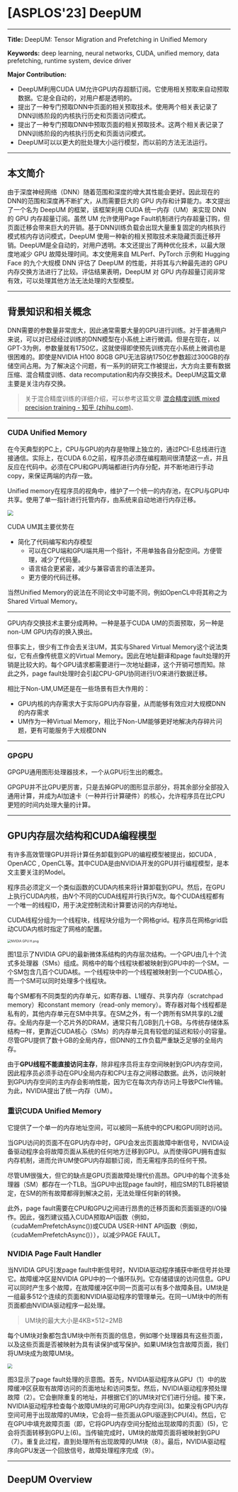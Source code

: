 # [ASPLOS'23]  DeepUM

------

**Title:** DeepUM: Tensor Migration and Prefetching in Unified Memory

**Keywords:** deep learning, neural networks, CUDA, unified memory, data prefetching, runtime system, device driver

**Major Contribution:**

* DeepUM利用CUDA UM允许GPU内存超额订阅。它使用相关预取来自动预取数据。它是全自动的，对用户都是透明的。
* 提出了一种专门预取DNN中页面的相关预取技术。使用两个相关表记录了DNN训练阶段的内核执行历史和页面访问模式。
* 提出了一种专门预取DNN中预取页面的相关预取技术。这两个相关表记录了DNN训练阶段的内核执行历史和页面访问模式。
* DeepUM可以以更大的批处理大小运行模型，而以前的方法无法运行。



------

## 本文简介

由于深度神经网络（DNN）随着范围和深度的增大其性能会更好。因此现在的DNN的范围和深度再不断扩大，从而需要巨大的 GPU 内存和计算能力。本文提出了一个名为 DeepUM 的框架，该框架利用 CUDA 统一内存（UM）来实现 DNN 的 GPU 内存超量订阅。虽然 UM 允许使用Page Fault机制进行内存超量订购，但页面迁移会带来巨大的开销。基于DNN训练负载会出现大量重复固定的内核执行模式核内存访问模式，DeepUM 使用一种新的相关预取技术来隐藏页面迁移开销。DeepUM是全自动的，对用户透明。本文还提出了两种优化技术，以最大限度地减少 GPU 故障处理时间。本文使用来自 MLPerf、PyTorch 示例和 Hugging Face 的九个大规模 DNN 评估了 DeepUM 的性能，并将其与六种最先进的 GPU 内存交换方法进行了比较。评估结果表明，DeepUM 对 GPU 内存超量订阅非常有效，可以处理其他方法无法处理的大型模型。



------

## 背景知识和相关概念

DNN需要的参数量非常庞大，因此通常需要大量的GPU进行训练。对于普通用户来说，可以对已经经过训练的DNN模型在小系统上进行微调。但是在现在，以GPT-3为例，参数量就有1750亿，这就使得即使预先训练完在小系统上微调也是很困难的。即使是NVIDIA H100 80GB GPU无法容纳1750亿参数超过300GB的存储空间占用。为了解决这个问题，有一系列的研究工作被提出，大方向主要有数据压缩、混合精度训练、data recomputation和内存交换技术。DeepUM这篇文章主要是关注内存交换。

> 关于混合精度训练的详细介绍，可以参考这篇文章 [混合精度训练 mixed precision training - 知乎 (zhihu.com)](https://zhuanlan.zhihu.com/p/490464586)、



------

### CUDA Unified Memory

在今天典型的PC上，CPU与GPU的内存是物理上独立的，通过PCI-E总线进行连接通信。实际上，在CUDA 6.0之前，程序员必须在编程期间很清楚这一点，并且反应在代码中。必须在CPU和GPU两端都进行内存分配，并不断地进行手动copy，来保证两端的内存一致。

Unified memory在程序员的视角中，维护了一个统一的内存池，在CPU与GPU中共享。使用了单一指针进行托管内存，由系统来自动地进行内存迁移。

<img src="CUDA UM.png" style="zoom: 80%;" />

CUDA UM其主要优势在

* 简化了代码编写和内存模型
  * 可以在CPU端和GPU端共用一个指针，不用单独各自分配空间。方便管理，减少了代码量。
  * 语言结合更紧密，减少与兼容语言的语法差异。
  * 更方便的代码迁移。



当然Unified Memory的说法在不同论文中可能不同，例如OpenCL中将其称之为Shared Virtual Memory。



------

GPU内存交换技术主要分成两种。一种是基于CUDA UM的页面预取，另一种是non-UM GPU内存的换入换出。

但事实上，很少有工作会去关注UM，其实与Shared Virtual Memory这个说法类似，它有点像传统意义的Virtual Memory。因此在地址翻译和page fault处理的开销是比较大的。每个GPU请求都需要进行一次地址翻译，这个开销可想而知。除此之外，page fault处理时会引起CPU-GPU协同进行I/O来进行数据迁移。



相比于Non-UM,UM还是在一些场景有巨大作用的：

* GPU内核的内存需求大于实际GPU内存容量，从而能够有效应对大规模DNN的内存需求
* UM作为一种Virtual Memory，相比于Non-UM能够更好地解决内存碎片问题，更有可能服务于大规模DNN

------

### GPGPU

GPGPU通用图形处理器技术，一个从GPU衍生出的概念。

GPGPU并不比GPU更厉害，只是去掉GPU的图形显示部分，将其余部分全部投入通用计算，并成为AI加速卡（一种并行计算硬件）的核心，允许程序员在比CPU更短的时间内处理大量的计算。



------

## GPU内存层次结构和CUDA编程模型

有许多高效管理GPU并将计算任务卸载到GPU的编程模型被提出，如CUDA , OpenACC , OpenCL等。其中CUDA是由NVIDIA开发的GPU并行编程模型，是本文主要关注的Model。

程序员必须定义一个类似函数的CUDA内核来将计算卸载到GPU。然后，在GPU上执行CUDA内核，由𝑁个不同的CUDA线程并行执行𝑁次。每个CUDA线程都有一个唯一的线程ID，用于决定控制流和计算要访问的内存地址。

CUDA线程分组为一个线程块，线程块分组为一个网格grid。程序员在网格grid启动CUDA内核时指定了网格的配置。

<img src="NVIDIA GPU H.png" alt="NVIDIA GPU H.png" style="zoom:50%;" />

图1显示了NVIDIA GPU的最新微体系结构的内存层次结构。一个GPU由几十个流式多处理器（SMs）组成。网格中的每个线程块都被映射到GPU中的一个SM。一个SM包含几百个CUDA核。一个线程块中的一个线程被映射到一个CUDA核心，而一个SM可以同时处理多个线程块。

每个SM都有不同类型的内存单元，如寄存器、L1缓存、共享内存（scratchpad memory）和constant memory（read-only memory）。寄存器对每个线程都是私有的，其他内存单元在SM中共享。在SM之外，有一个跨所有SM共享的L2缓存。全局内存是一个芯片外的DRAM，通常只有几GB到几十GB。与传统存储体系结构一样，更靠近CUDA核心（SMs）的内存单元具有较低的延迟和较小的容量。尽管GPU提供了数十GB的全局内存，但DNN的工作负载严重缺乏足够的全局内存。

由于**GPU线程不能直接访问主存**，除非程序员将主存空间映射到GPU内存空间，因此程序员必须手动在GPU全局内存和CPU主存之间移动数据。此外，访问映射到GPU内存空间的主内存会影响性能，因为它在每次内存访问上导致PCIe传输。为此，NVIDIA提出了统一内存（UM）。



### **重识CUDA Unified Memory**

它提供了一个单一的内存地址空间，可以被同一系统中的CPU和GPU同时访问。

当GPU访问的页面不在GPU内存中时，GPU会发出页面故障中断信号，NVIDIA设备驱动程序会将故障页面从系统的任何地方迁移到GPU。从而使得GPU拥有虚拟内存机制，进而允许UM使GPU内存超额订阅，而无需程序员的任何干预。

尽管UM很强大，但它的缺点是GPU页面故障处理代价高昂。GPU中的每个流多处理器（SM）都存在一个TLB。当GPU中出现page fault时，相应SM的TLB将被锁定，在SM的所有故障都得到解决之前，无法处理任何新的转换。

此外，page fault需要在CPU和GPU之间进行昂贵的迁移页面和页面驱逐的I/O操作。因此，强烈建议插入CUDA预取API函数（例如，（cudaMemPrefetchAsync())或CUDA USER-HINT API函数（例如，（cudaMemPrefetchAsync()）），以减少PAGE FAULT。



### NVIDIA Page Fault Handler

当NVIDIA GPU引发page fault中断信号时，NVIDIA驱动程序捕获中断信号并处理它。故障缓冲区是NVIDIA GPU中的一个循环队列。它存储错误的访问信息。GPU可以同时产生多个故障，在故障缓冲区中同一页面可以有多个故障条目。UM块是一组最多512个连续的页面和NVIDIA驱动程序的管理单元。在同一UM块中的所有页面都由NVIDIA驱动程序一起处理。

> UM块的最大大小是4KB×512=2MB

每个UM块对象都包含UM块中所有页面的信息，例如哪个处理器具有这些页面，以及这些页面是否被映射为具有读保护或写保护。如果UM块包含故障页面，我们将UM块成为故障UM块。

<img src="NVIDIA Page Fault.png" style="zoom:67%;" />

图3显示了page fault处理的示意图。首先，NVIDIA驱动程序从GPU（1）中的故障缓冲区获取有故障访问的页面地址和访问类型。然后，NVIDIA驱动程序预处理故障（2）。它会删除重复的地址，并根据它们的UM块对它们进行分组。接下来，NVIDIA驱动程序检查每个故障UM块的可用GPU内存空间(3)。如果没有GPU内存空间可用于出现故障的UM块，它会将一些页面从GPU驱逐到CPU(4)。然后，它在GPU中填充故障页面（即，它将GPU内存空间分配给出现故障的页面）(5)，它会将页面转移到GPU上(6)。当传输完成时，UM块的故障页面将被映射到GPU（7）。重复此过程，直到处理所有出现故障的UM块（8）。最后，NVIDIA驱动程序向GPU发送一个回放信号，故障处理程序完成（9）。



------

## DeepUM Overview

